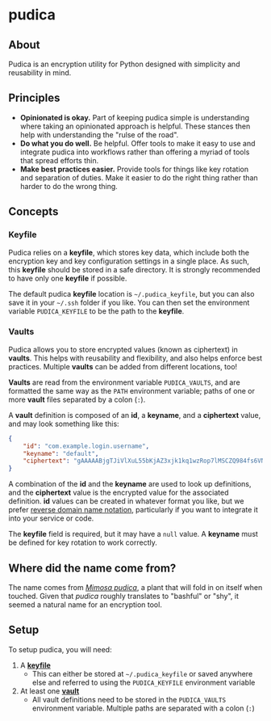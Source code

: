 # pudica

## About
Pudica is an encryption utility for Python designed with simplicity and reusability in mind.

## Principles
* **Opinionated is okay.** Part of keeping pudica simple is understanding where taking an opinionated approach is helpful. These stances then help with understanding the "rulse of the road".
* **Do what you do well.** Be helpful. Offer tools to make it easy to use and integrate pudica into workflows rather than offering a myriad of tools that spread efforts thin.
* **Make best practices easier.** Provide tools for things like key rotation and separation of duties. Make it easier to do the right thing rather than harder to do the wrong thing.

## Concepts
### Keyfile
Pudica relies on a **keyfile**, which stores key data, which include both the encryption key and key configuration settings in a single place. As such, this **keyfile** should be stored in a safe directory. It is strongly recommended to have only one **keyfile** if possible.

The default pudica **keyfile** location is `~/.pudica_keyfile`, but you can also save it in your `~/.ssh` folder if you like. You can then set the environment variable `PUDICA_KEYFILE` to be the path to the **keyfile**.

### Vaults
Pudica allows you to store encrypted values (known as ciphertext) in **vaults**. This helps with reusability and flexibility, and also helps enforce best practices. Multiple **vaults** can be added from different locations, too!

**Vaults** are read from the environment variable `PUDICA_VAULTS`, and are formatted the same way as the `PATH` environment variable; paths of one or more **vault** files separated by a colon (`:`).

A **vault** definition is composed of an **id**, a **keyname**, and a **ciphertext** value, and may look something like this:
```json
{
    "id": "com.example.login.username",
    "keyname": "default",
    "ciphertext": "gAAAAABjgTJiVlXuL55bKjAZ3xjk1kq1wzRop7lMSCZQ984fs6VNqKYVaO5TvWAEyGM4vs7HPrYdiE8vl-3bc9BdDOdFA37iLA=="
}
```
A combination of the **id** and the **keyname** are used to look up definitions, and the **ciphertext** value is the encrypted value for the associated definition. **id** values can be created in whatever format you like, but we prefer [reverse domain name notation](https://en.wikipedia.org/wiki/Reverse_domain_name_notation), particularly if you want to integrate it into your service or code.

The **keyfile** field is required, but it may have a `null` value. A **keyname** must be defined for key rotation to work correctly.

## Where did the name come from?
The name comes from *[Mimosa pudica](https://en.wikipedia.org/wiki/Mimosa_pudica)*, a plant that will fold in on itself when touched. Given that *pudica* roughly translates to "bashful" or "shy", it seemed a natural name for an encryption tool.

## Setup
To setup pudica, you will need:
1. A [**keyfile**](#keyfile)
    * This can either be stored at `~/.pudica_keyfile` or saved anywhere else and referred to using the `PUDICA_KEYFILE` environment variable
2. At least one [**vault**](#vaults)
    * All vault definitions need to be stored in the `PUDICA_VAULTS` environment variable. Multiple paths are separated with a colon (`:`)
